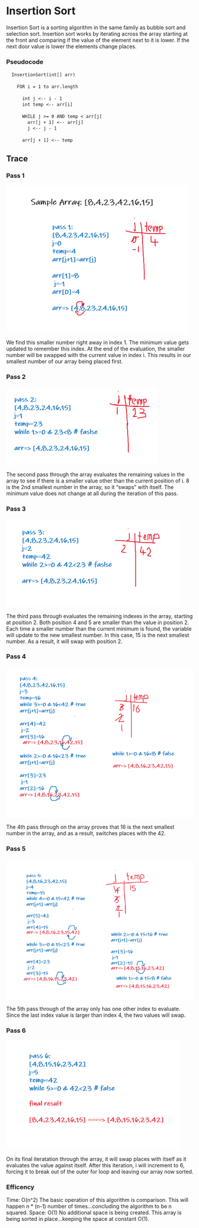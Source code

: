 # Insertion Sort

Insertion Sort is a sorting algorithm in the same family as bubble sort and selection sort. Insertion sort works by iterating across the array starting at the front and comparing if the value of the element next to it is lower. If the next door value is lower the elements change places.

### Pseudocode
```
  InsertionSort(int[] arr)

    FOR i = 1 to arr.length

      int j <-- i - 1
      int temp <-- arr[i]

      WHILE j >= 0 AND temp < arr[j]
        arr[j + 1] <-- arr[j]
        j <-- j - 1

      arr[j + 1] <-- temp
```


## Trace

### Pass 1
![Pass 1](./assets/pass1.png)


 We find this smaller number right away in index 1. The minimum value gets updated to remember this index. At the end of the evaluation, the smaller number will be swapped with the current value in index i. This results in our smallest number of our array being placed first.

### Pass 2
![Pass 2](./assets/pass2.png)


The second pass through the array evaluates the remaining values in the array to see if there is a smaller value other than the current position of i. 8 is the 2nd smallest number in the array, so it “swaps” with itself. The minimum value does not change at all during the iteration of this pass.


### Pass 3
![Pass 3](./assets/pass3.png)


The third pass through evaluates the remaining indexes in the array, starting at position 2. Both position 4 and 5 are smaller than the value in position 2. Each time a smaller number than the current minimum is found, the variable will update to the new smallest number. In this case, 15 is the next smallest number. As a result, it will swap with position 2.

### Pass 4
![Pass 4](./assets/pass4.png)


The 4th pass through on the array proves that 16 is the next smallest number in the array, and as a result, switches places with the 42.

### Pass 5
![Pass 5](./assets/pass5.png)


The 5th pass through of the array only has one other index to evaluate. Since the last index value is larger than index 4, the two values will swap.


### Pass 6
![Pass 6](./assets/pass6.png)


On its final iteratation through the array, it will swap places with itself as it evaluates the value against itself.
After this iteration, i will increment to 6, forcing it to break out of the outer for loop and leaving our array now sorted.

### Efficency

  Time: O(n^2)
      The basic operation of this algorithm is comparison. This will happen n * (n-1) number of times…concluding the algorithm to be n squared.
  Space: O(1)
      No additional space is being created. This array is being sorted in place…keeping the space at constant O(1).
